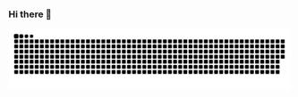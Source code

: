 ### Hi there 👋

<!--
**Vannndeth/Vannndeth** is a ✨ _special_ ✨ repository because its `README.md` (this file) appears on your GitHub profile.
<a href=#><img src="contributions.svg"></a>
<p align="center"> 
  Visitor count<br>

</p>
Here are some ideas to get you started:

- 🔭 I’m currently working on ...
- 🌱 I’m currently learning ...
- 👯 I’m looking to collaborate on ...
- 🤔 I’m looking for help with ...
- 💬 Ask me about ...
- 📫 How to reach me: ...
- 😄 Pronouns: ...
- ⚡ Fun fact: ...
-->
<a href=#><img src="github-user-contribution.svg"></a>
